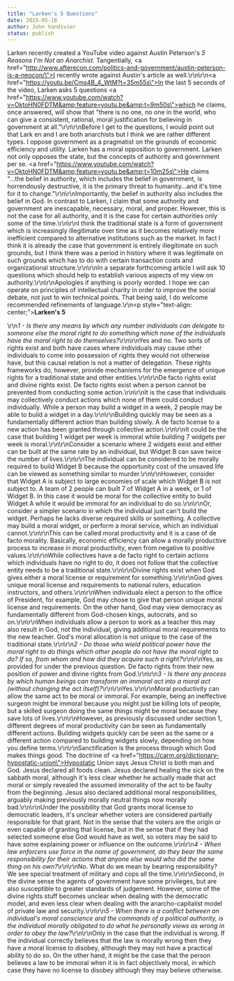 ```yaml
---
title: "Larken's 5 Questions"
date: 2015-05-16
author: John Vandivier
status: publish
---
```


Larken recently created a YouTube video against Austin Peterson's <em>5 Reasons I'm Not an Anarchist</em>. Tangentially, <a href=\"http://www.afterecon.com/politics-and-government/austin-peterson-is-a-neocon/\">I recently wrote against Austin's article as well</a>.\r\n\r\n<a href=\"https://youtu.be/Cms4B_4_WtM?t=35m55s\">In the last 5 seconds of the video</a>, Larken asks 5 questions <a href=\"https://www.youtube.com/watch?v=OktoHN0FDTM&amp;feature=youtu.be&amp;t=9m50s\">which he claims</a>, once answered, will show that \"there is no one, no one in the world, who can give a consistent, rational, moral justification for believing in government at all.\"\r\n\r\nBefore I get to the questions, I would point out that Lark en and I are both anarchists but I think we are rather different types. I oppose government as a pragmatist on the grounds of economic efficiency and utility. Larken has a moral opposition to government. Larken not only opposes the state, but the concepts of authority and government per se. <a href=\"https://www.youtube.com/watch?v=OktoHN0FDTM&amp;feature=youtu.be&amp;t=10m25s\">He claims</a> \"...the belief in authority, which includes the belief in government, is horrendously destructive, it is the primary threat to humanity...and it's time for it to change.\"\r\n\r\nImportantly, the belief in authority also includes the belief in God. In contrast to Larken, I claim that some authority and government are inescapable, necessary, moral, and proper. However, this is not the case for all authority, and it is the case for certain authorities only some of the time.\r\n\r\nI think the traditional state is a form of government which is increasingly illegitimate over time as it becomes relatively more inefficient compared to alternative institutions such as the market. In fact I think it is already the case that government is entirely illegitimate on such grounds, but I think there was a period in history where it was legitimate on such grounds which has to do with certain transaction costs and organizational structure.\r\n\r\nIn a separate forthcoming article I will ask 10 questions which should help to establish various aspects of my view on authority.\r\n\r\nApologies if anything is poorly worded. I hope we can operate on principles of intellectual charity in order to improve the social debate, not just to win technical points. That being said, I do welcome recommended refinements of language.\r\n<p style=\"text-align: center;\"><strong>Larken's 5</strong></p>\r\n<em>1 - Is there any means by which any number individuals can delegate to someone else the moral right to do something which none of the individuals have the moral right to do themselves?</em>\r\n\r\nYes and no. Two sorts of rights exist and both have cases where individuals may cause other individuals to come into possession of rights they would not otherwise have, but this causal relation is not a matter of delegation. These rights frameworks do, however, provide mechanisms for the emergence of unique rights for a traditional state and other entities.\r\n\r\nDe facto rights exist and divine rights exist. De facto rights exist when a person cannot be prevented from conducting some action.\r\n\r\nIt is the case that individuals may collectively conduct actions which none of them could conduct individually. While a person may build a widget in a week, 2 people may be able to build a widget in a day.\r\n\r\nBuilding quickly may be seen as a fundamentally different action than building slowly. A de facto license to a new action has been granted through collective action.\r\n\r\nIt could be the case that building 1 widget per week is immoral while building 7 widgets per week is moral.\r\n\r\nConsider a scenario where 2 widgets exist and either can be built at the same rate by an individual, but Widget B can save twice the number of lives.\r\n\r\nThe individual can be considered to be morally required to build Widget B because the opportunity cost of the unsaved life can be viewed as something similar to murder.\r\n\r\nHowever, consider that Widget A is subject to large economies of scale which Widget B is not subject to. A team of 2 people can built 7 of Widget A in a week, or 1 of Widget B. In this case it would be moral for the collective entity to build Widget A while it would be immoral for an individual to do so.\r\n\r\nOr, consider a simpler scenario in which the individual just can't build the widget. Perhaps he lacks diverse required skills or something. A collective may build a moral widget, or perform a moral service, which an individual cannot.\r\n\r\nThis can be called moral productivity and it is a case of de facto morality. Basically, economic efficiency can allow a morally productive process to increase in moral productivity, even from negative to positive values.\r\n\r\nWhile collectives have a de facto right to certain actions which individuals have no right to do, it does not follow that the collective entity needs to be a traditional state.\r\n\r\nDivine rights exist when God gives either a moral license or requirement for something.\r\n\r\nGod gives unique moral license and requirements to national rulers, education instructors, and others.\r\n\r\nWhen individuals elect a person to the office of President, for example, God may chose to give that person unique moral license and requirements. On the other hand, God may view democracy as fundamentally different from God-chosen kings, autocrats, and so on.\r\n\r\nWhen individuals allow a person to work as a teacher this may also result in God, not the individual, giving additional moral requirements to the new teacher. God's moral allocation is not unique to the case of the traditional state.\r\n\r\n<em>2 - Do those who wield political power have the moral right to do things which other people do not have the moral right to do? If so, from whom and how did they acquire such a right?</em>\r\n\r\nYes, as provided for under the previous question. De facto rights from their new position of power and divine rights from God.\r\n\r\n<em>3 - Is there any process by which human beings can transform an immoral act into a moral act (without changing the act itself)?</em>\r\n\r\nYes.\r\n\r\nMoral productivity can allow the same act to be moral or immoral. For example, being an ineffective surgeon might be immoral because you might just be killing lots of people, but a skilled surgeon doing the same things might be moral because they save lots of lives.\r\n\r\nHowever, as previously discussed under section 1, different degrees of moral productivity can be seen as fundamentally different actions. Building widgets quickly can be seen as the same or a different action compared to building widgets slowly, depending on how you define terms.\r\n\r\nSanctification is the process through which God makes things good. The doctrine of <a href=\"https://carm.org/dictionary-hypostatic-union\">Hypostatic Union</a> says Jesus Christ is both man and God. Jesus declared all foods clean. Jesus declared healing the sick on the sabbath moral, although it's less clear whether he actually made that act moral or simply revealed the assumed immorality of the act to be faulty from the beginning. Jesus also declared additional moral responsibilities, arguably making previously morally neutral things now morally bad.\r\n\r\nUnder the possibility that God grants moral license to democratic leaders, it's unclear whether voters are considered partially responsible for that grant. Not in the sense that the voters are the origin or even capable of granting that license, but in the sense that if they had selected someone else God would have as well, so voters may be said to have some explaining power or influence on the outcome.\r\n\r\n<em>4 - When law enforcers use force in the name of government, do they bear the same responsibility for their actions that anyone else would who did the same thing on his own?</em>\r\n\r\nNo. What do we mean by bearing responsibility? We see special treatment of military and cops all the time.\r\n\r\nSecond, in the divine sense the agents of government have some privileges, but are also susceptible to greater standards of judgement. However, some of the divine rights stuff becomes unclear when dealing with the democratic model, and even less clear when dealing with the anarcho-capitalist model of private law and security.\r\n\r\n<em>5 - When there is a conflict between an individual's moral conscience and the commands of a political authority, is the individual morally obligated to do what he personally views as wrong in order to obey the law?</em>\r\n\r\nOnly in the case that the individual is wrong. If the individual correctly believes that the law is morally wrong then they have a moral license to disobey, although they may not have a practical ability to do so. On the other hand, it might be the case that the person believes a law to be immoral when it is in fact objectively moral, in which case they have no license to disobey although they may believe otherwise.